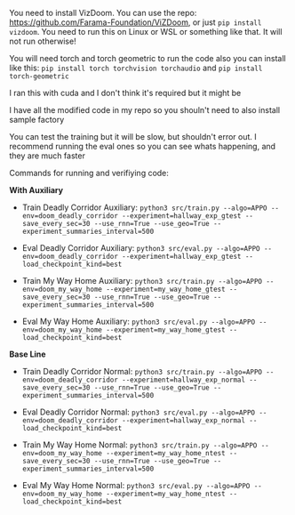 You need to install VizDoom. You can use the repo: https://github.com/Farama-Foundation/ViZDoom, or just `pip install vizdoom`. You need to run this on Linux or WSL or something like that. It will not run otherwise!

You will need torch and torch geometric to run the code also you can install like this: `pip install torch torchvision torchaudio` and `pip install torch-geometric`

I ran this with cuda and I don't think it's required but it might be

I have all the modified code in my repo so you shouln't need to also install sample factory 

You can test the training but it will be slow, but shouldn't error out. I recommend running the eval ones so you can see whats happening, and they are much faster

Commands for running and verifiying code:

**With Auxiliary**
- Train Deadly Corridor Auxiliary:
`python3 src/train.py --algo=APPO --env=doom_deadly_corridor --experiment=hallway_exp_gtest --save_every_sec=30 --use_rnn=True --use_geo=True --experiment_summaries_interval=500`

- Eval Deadly Corridor Auxiliary:
`python3 src/eval.py --algo=APPO --env=doom_deadly_corridor --experiment=hallway_exp_gtest --load_checkpoint_kind=best`

- Train My Way Home Auxiliary:
`python3 src/train.py --algo=APPO --env=doom_my_way_home --experiment=my_way_home_gtest --save_every_sec=30 --use_rnn=True --use_geo=True --experiment_summaries_interval=500`

- Eval My Way Home Auxiliary:
`python3 src/eval.py --algo=APPO --env=doom_my_way_home --experiment=my_way_home_gtest --load_checkpoint_kind=best`

**Base Line**
- Train Deadly Corridor Normal:
`python3 src/train.py --algo=APPO --env=doom_deadly_corridor --experiment=hallway_exp_normal --save_every_sec=30 --use_rnn=True --use_geo=True --experiment_summaries_interval=500`

- Eval Deadly Corridor Normal:
`python3 src/eval.py --algo=APPO --env=doom_deadly_corridor --experiment=hallway_exp_normal --load_checkpoint_kind=best`

- Train My Way Home Normal:
`python3 src/train.py --algo=APPO --env=doom_my_way_home --experiment=my_way_home_ntest --save_every_sec=30 --use_rnn=True --use_geo=True --experiment_summaries_interval=500`

- Eval My Way Home Normal:
`python3 src/eval.py --algo=APPO --env=doom_my_way_home --experiment=my_way_home_ntest --load_checkpoint_kind=best`